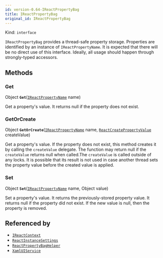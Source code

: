 ```yaml
---
id: version-0.64-IReactPropertyBag
title: IReactPropertyBag
original_id: IReactPropertyBag
---
```


Kind: `interface`



`IReactPropertyBag` provides a thread-safe property storage. Properties are identified by an instance of `IReactPropertyName`. It is expected that there will be no direct use of this interface. Ideally, all usage should happen through strongly-typed accessors.



## Methods
### Get
Object **`Get`**([`IReactPropertyName`](IReactPropertyName) name)

Get a property's value. It returns null if the property does not exist.



### GetOrCreate
Object **`GetOrCreate`**([`IReactPropertyName`](IReactPropertyName) name, [`ReactCreatePropertyValue`](ReactCreatePropertyValue) createValue)

Get a property's value. If the property does not exist, this method creates it by calling the `createValue` delegate. The function may return null if the `createValue` returns null when called.The `createValue` is called outside of any locks. It is possible that its result is not used in case another thread sets the property value before the created value is applied.



### Set
Object **`Set`**([`IReactPropertyName`](IReactPropertyName) name, Object value)

Set a property's value. It returns the previously-stored property value. It returns null if the property did not exist. If the new value is null, then the property is removed.






## Referenced by
- [`IReactContext`](IReactContext)
- [`ReactInstanceSettings`](ReactInstanceSettings)
- [`ReactPropertyBagHelper`](ReactPropertyBagHelper)
- [`XamlUIService`](XamlUIService)
